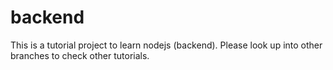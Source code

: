 # backend
This is a tutorial project to learn nodejs (backend).
Please look up into other branches to check other tutorials.
